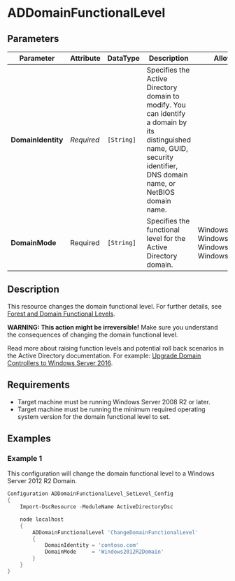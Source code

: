 ﻿# ADDomainFunctionalLevel

## Parameters

| Parameter          | Attribute  | DataType   | Description                                                                                                                                                               | Allowed Values                                                                 |
| ------------------ | ---------- | ---------- | ------------------------------------------------------------------------------------------------------------------------------------------------------------------------- | ------------------------------------------------------------------------------ |
| **DomainIdentity** | *Required* | `[String]` | Specifies the Active Directory domain to modify. You can identify a domain by its distinguished name, GUID, security identifier, DNS domain name, or NetBIOS domain name. |                                                                                |
| **DomainMode**     | Required   | `[String]` | Specifies the functional level for the Active Directory domain.                                                                                                           | Windows2008R2Domain, Windows2012Domain, Windows2012R2Domain, Windows2016Domain |

## Description

This resource changes the domain functional level. For further details, see [Forest and Domain Functional Levels](https://docs.microsoft.com/en-us/windows-server/identity/ad-ds/active-directory-functional-levels).

**WARNING: This action might be irreversible!** Make sure you understand
the consequences of changing the domain functional level.

Read more about raising function levels and potential roll back
scenarios in the Active Directory documentation. For example: [Upgrade Domain Controllers to Windows Server 2016](https://docs.microsoft.com/en-us/windows-server/identity/ad-ds/deploy/upgrade-domain-controllers).

## Requirements

* Target machine must be running Windows Server 2008 R2 or later.
* Target machine must be running the minimum required operating system
  version for the domain functional level to set.

## Examples

### Example 1

This configuration will change the domain functional level to
a Windows Server 2012 R2 Domain.

```powershell
Configuration ADDomainFunctionalLevel_SetLevel_Config
{
    Import-DscResource -ModuleName ActiveDirectoryDsc

    node localhost
    {
        ADDomainFunctionalLevel 'ChangeDomainFunctionalLevel'
        {
            DomainIdentity = 'contoso.com'
            DomainMode     = 'Windows2012R2Domain'
        }
    }
}
```

